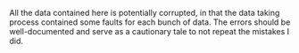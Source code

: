 All the data contained here is potentially corrupted, in that the data taking process contained some faults for each bunch of data. The errors should be well-documented and serve as a cautionary tale to not repeat the mistakes I did.
